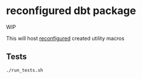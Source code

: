 # reconfigured dbt package

WIP

This will host [reconfigured](https://reconfigured.io) created utility macros

## Tests

```bash
./run_tests.sh
```
